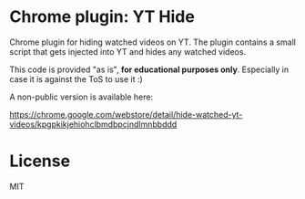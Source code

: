 # Chrome plugin: YT Hide

Chrome plugin for hiding watched videos on YT. The plugin contains a small script that gets injected into YT and hides any watched videos.

This code is provided "as is", **for educational purposes only**. Especially in case it is against the ToS to use it :)

A non-public version is available here:

https://chrome.google.com/webstore/detail/hide-watched-yt-videos/kpgpkikjehiohclbmdbpcjndlmnbbddd

# License
MIT
